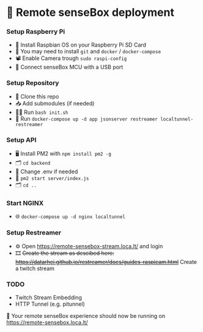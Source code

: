 # 🔭 Remote senseBox deployment

### Setup Raspberry Pi
- 💾 Install Raspbian OS on your Raspberry Pi SD Card
- 🐳 You may need to install `git` and `docker` / `docker-compose`
- 📽 Enable Camera trough `sudo raspi-config`
- 🔌 Connect senseBox MCU with a USB port

### Setup Repository
- 👯 Clone this repo
- 📥 Add submodules (if needed)
- 👩‍🔧 Run `bash init.sh`
- 🛫 Run `docker-compose up -d app jsonserver restreamer localtunnel-restreamer`

### Setup API
- 🖥 Install PM2 with `npm install pm2 -g`
- 🗂 `cd backend`
- 🌳 Change .env if needed
- 🚀 `pm2 start server/index.js`
- 🗂 `cd ..`

### Start NGINX
- 🌐 `docker-compose up -d nginx localtunnel`

### Setup Restreamer
- ⚙️ Open https://remote-sensebox-stream.loca.lt/ and login
- 🎞 ~~Create the stream as descibed here: https://datarhei.github.io/restreamer/docs/guides-raspicam.html~~ Create a twitch stream

### TODO
- Twitch Stream Embedding
- HTTP Tunnel (e.g. pitunnel)

🚀 Your remote senseBox experience should now be running on https://remote-sensebox.loca.lt/
